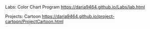 
Labs: Color Chart Program
      https://daria9464.github.io/Labs/lab.html

Projects: Cartoon
      https://daria9464.github.io/project-cartoon/ProjectCartoon.html
